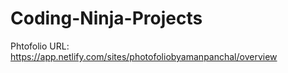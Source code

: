 # Coding-Ninja-Projects

Phtofolio URL: https://app.netlify.com/sites/photofoliobyamanpanchal/overview
